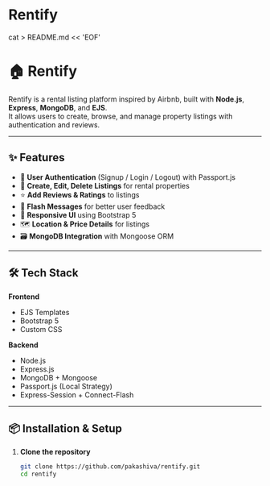 # Rentify
cat > README.md << 'EOF'
# 🏠 Rentify

Rentify is a rental listing platform inspired by Airbnb, built with **Node.js**, **Express**, **MongoDB**, and **EJS**.  
It allows users to create, browse, and manage property listings with authentication and reviews.

---

## ✨ Features

- 🔐 **User Authentication** (Signup / Login / Logout) with Passport.js  
- 🏡 **Create, Edit, Delete Listings** for rental properties  
- ⭐ **Add Reviews & Ratings** to listings  
- 💬 **Flash Messages** for better user feedback  
- 📱 **Responsive UI** using Bootstrap 5  
- 🗺 **Location & Price Details** for listings  
- 🗃 **MongoDB Integration** with Mongoose ORM  

---

## 🛠 Tech Stack

**Frontend**  
- EJS Templates  
- Bootstrap 5  
- Custom CSS  

**Backend**  
- Node.js  
- Express.js  
- MongoDB + Mongoose  
- Passport.js (Local Strategy)  
- Express-Session + Connect-Flash  

---

## 📦 Installation & Setup

1. **Clone the repository**
   ```bash
   git clone https://github.com/pakashiva/rentify.git
   cd rentify
